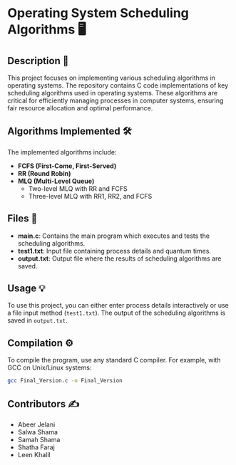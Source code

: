 # Operating System Scheduling Algorithms 🖥️

## Description 🔖

This project focuses on implementing various scheduling algorithms in operating systems. The repository contains C code implementations of key scheduling algorithms used in operating systems. These algorithms are critical for efficiently managing processes in computer systems, ensuring fair resource allocation and optimal performance.

## Algorithms Implemented 🛠️

The implemented algorithms include:
- **FCFS (First-Come, First-Served)**
- **RR (Round Robin)**
- **MLQ (Multi-Level Queue)**
  - Two-level MLQ with RR and FCFS
  - Three-level MLQ with RR1, RR2, and FCFS

## Files 📑

- **main.c**: Contains the main program which executes and tests the scheduling algorithms.
-  **test1.txt**: Input file containing process details and quantum times.
- **output.txt**: Output file where the results of scheduling algorithms are saved.

## Usage 💡

To use this project, you can either enter process details interactively or use a file input method (`test1.txt`). The output of the scheduling algorithms is saved in `output.txt`.

## Compilation ⚙️

To compile the program, use any standard C compiler. For example, with GCC on Unix/Linux systems:

```bash
gcc Final_Version.c -o Final_Version
```

## Contributors ✍️

- Abeer Jelani
- Salwa Shama
- Samah Shama
- Shatha Faraj
- Leen Khalil
